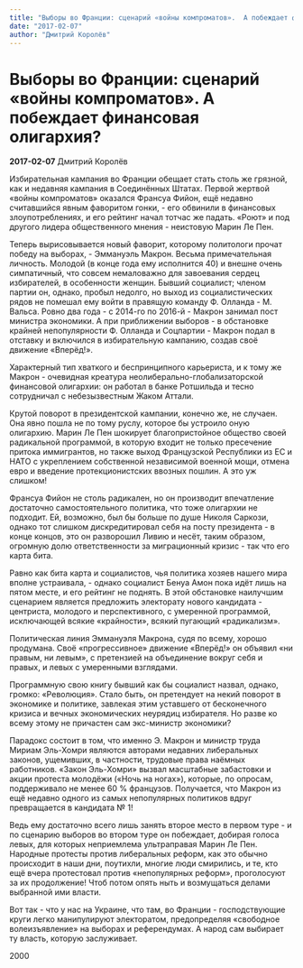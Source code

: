 ```yaml
---
title: "Выборы во Франции: сценарий «войны компроматов».  А побеждает финансовая олигархия?"
date: "2017-02-07"
author: "Дмитрий Королёв"
---
```


# Выборы во Франции: сценарий «войны компроматов».  А побеждает финансовая олигархия?

**2017-02-07** Дмитрий Королёв

Избирательная кампания во Франции обещает стать столь же грязной, как и недавняя кампания в Соединённых Штатах. Первой жертвой «войны компроматов» оказался Франсуа Фийон, ещё недавно считавшийся явным фаворитом гонки, - его обвинили в финансовых злоупотреблениях, и его рейтинг начал тотчас же падать. «Роют» и под другого лидера общественного мнения - неистовую Марин Ле Пен.

Теперь вырисовывается новый фаворит, которому политологи прочат победу на выборах, - Эммануэль Макрон. Весьма примечательная личность. Молодой (в конце года ему исполнится 40) и внешне очень симпатичный, что совсем немаловажно для завоевания сердец избирателей, в особенности женщин. Бывший социалист; членом партии он, однако, пробыл недолго, но выход из социалистических рядов не помешал ему войти в правящую команду Ф. Олланда - М. Вальса. Ровно два года - с 2014-го по 2016-й - Макрон занимал пост министра экономики. А при приближении выборов - в обстановке крайней непопулярности Ф. Олланда и Соцпартии - Макрон подал в отставку и включился в избирательную кампанию, создав своё движение «Вперёд!».

Характерный тип хваткого и беспринципного карьериста, и к тому же Макрон - очевидная креатура неолиберально-глобализаторской финансовой олигархии: он работал в банке Ротшильда и тесно сотрудничал с небезызвестным Жаком Аттали.

Крутой поворот в президентской кампании, конечно же, не случаен. Она явно пошла не по тому руслу, которое бы устроило оную олигархию. Марин Ле Пен шокирует благопристойное общество своей радикальной программой, в которую входит не только пресечение притока иммигрантов, но также выход Французской Республики из ЕС и НАТО с укреплением собственной независимой военной мощи, отмена евро и введение протекционистских ввозных пошлин. А это уж слишком!

Франсуа Фийон не столь радикален, но он производит впечатление достаточно самостоятельного политика, что тоже олигархии не подходит. Ей, возможно, был бы больше по душе Николя Саркози, однако тот слишком дискредитировал себя на посту президента - в конце концов, это он разворошил Ливию и несёт, таким образом, огромную долю ответственности за миграционный кризис - так что его карта бита.

Равно как бита карта и социалистов, чья политика хозяев нашего мира вполне устраивала, - однако социалист Бенуа Амон пока идёт лишь на пятом месте, и его рейтинг не поднять. В этой обстановке наилучшим сценарием является предложить электорату нового кандидата - центриста, молодого и перспективного, с умеренной программой, исключающей всякие «крайности», всякий пугающий «радикализм».

Политическая линия Эммануэля Макрона, судя по всему, хорошо продумана. Своё «прогрессивное» движение «Вперёд!» он объявил «ни правым, ни левым», с претензией на объединение вокруг себя и правых, и левых с умеренными взглядами.

Программную свою книгу бывший как бы социалист назвал, однако, громко: «Революция». Стало быть, он претендует на некий поворот в экономике и политике, завлекая этим уставшего от бесконечного кризиса и вечных экономических неурядиц избирателя. Но разве ко всему этому не причастен сам экс-министр экономики?

Парадокс состоит в том, что именно Э. Макрон и министр труда Мириам Эль-Хомри являются авторами недавних либеральных законов, ущемивших, в частности, трудовые права наёмных работников. «Закон Эль-Хомри» вызвал масштабные забастовки и акции протеста молодёжи («Ночь на ногах»), которые, по опросам, поддерживало не менее 60 % французов. Получается, что Макрон из ещё недавно одного из самых непопулярных политиков вдруг превращается в кандидата № 1!

Ведь ему достаточно всего лишь занять второе место в первом туре - и по сценарию выборов во втором туре он побеждает, добирая голоса левых, для которых неприемлема ультраправая Марин Ле Пен. Народные протесты против либеральных реформ, как это обычно происходит в наши дни, поутихли, многие люди смирились, и те, кто ещё вчера протестовал против «непопулярных реформ», проголосуют за их продолжение! Чтоб потом опять ныть и возмущаться делами выбранной ими власти.

Вот так - что у нас на Украине, что там, во Франции - господствующие круги легко манипулируют электоратом, предопределяя «свободное волеизъявление» на выборах и референдумах. А народ сам выбирает ту власть, которую заслуживает.

2000